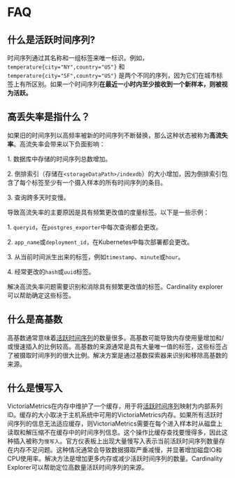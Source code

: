 # FAQ

## 什么是活跃时间序列? <a href="#what-is-an-active-time-series" id="what-is-an-active-time-series"></a>

时间序列通过其名称和一组标签来唯一标识。例如，`temperature{city="NY",country="US"}` 和 `temperature{city="SF",country="US"}` 是两个不同的序列，因为它们在城市标签上有所区别。如果一个时间序列**在最近一小时内至少接收到一个新样本，则被视为活跃。**

## **高丢失率是指什么？**

如果旧的时间序列以高频率被新的时间序列不断替换，那么这种状态被称为**高流失率**。高流失率会带来以下负面影响：

1\. 数据库中存储的时间序列总数增加。

2\. 倒排索引（存储在`<storageDataPath>/indexdb`）的大小增加，因为倒排索引包含了每个标签至少有一个摄入样本的所有时间序列的条目。

3\. 查询跨多天时变慢。

导致高流失率的主要原因是具有频繁更改值的度量标签。以下是一些示例：

1\. `queryid`，在`postgres_exporter`中每次查询都会更改。

2\. `app_name`或`deployment_id`，在Kubernetes中每次部署都会更改。

3\. 从当前时间派生出来的标签，例如`timestamp`、`minute`或`hour`。

4\. 经常更改的`hash`或`uuid`标签。

解决高流失率问题需要识别和消除具有频繁更改值的标签。Cardinality explorer可以帮助确定这些标签。

## 什么是高基数

高基数通常意味着[活跃时间序列](faq.md#what-is-an-active-time-series)的数量很多。高基数可能导致内存使用量增加和/或慢速插入的比例较高。高基数的来源通常是具有大量唯一值的标签，这些标签占了被摄取时间序列的很大比例。解决方案是通过基数探索器来识别和移除高基数的来源。

## 什么是慢写入

VictoriaMetrics在内存中维护了一个缓存，用于将[活跃时间序列](faq.md#what-is-an-active-time-series)映射为内部系列ID。缓存的大小取决于主机系统中可用的VictoriaMetrics内存。如果所有活跃时间序列的信息无法适应缓存，则VictoriaMetrics需要在每个进入样本时从磁盘上读取和解压缩不在缓存中的时间序列信息。这个操作比缓存查找要慢得多，因此这种插入被称为`慢写入`。官方仪表板上出现大量慢写入表示当前活跃时间序列数量存在内存不足问题。这种情况通常会导致数据摄取严重减慢，并显著增加磁盘IO和CPU使用率。解决方法是增加更多内存或减少活跃时间序列的数量。Cardinality Explorer可以帮助定位高数量活跃时间序列的来源。
